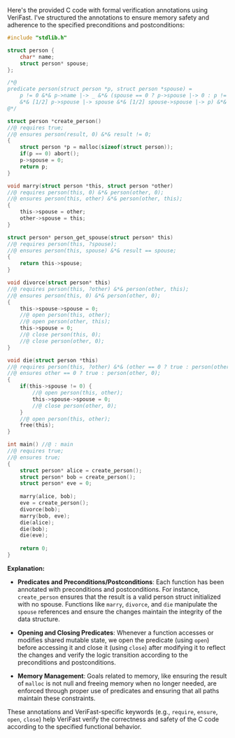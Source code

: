 Here's the provided C code with formal verification annotations using VeriFast. I've structured the annotations to ensure memory safety and adherence to the specified preconditions and postconditions:

```c
#include "stdlib.h"

struct person {
    char* name;
    struct person* spouse;
};

/*@
predicate person(struct person *p, struct person *spouse) =
    p != 0 &*& p->name |-> _ &*& (spouse == 0 ? p->spouse |-> 0 : p != spouse
    &*& [1/2] p->spouse |-> spouse &*& [1/2] spouse->spouse |-> p) &*&  malloc_block_person(p);
@*/

struct person *create_person()
//@ requires true;
//@ ensures person(result, 0) &*& result != 0;
{
    struct person *p = malloc(sizeof(struct person));
    if(p == 0) abort();
    p->spouse = 0;
    return p;
}

void marry(struct person *this, struct person *other)
//@ requires person(this, 0) &*& person(other, 0);
//@ ensures person(this, other) &*& person(other, this);
{
    this->spouse = other;
    other->spouse = this;
}

struct person* person_get_spouse(struct person* this)
//@ requires person(this, ?spouse);
//@ ensures person(this, spouse) &*& result == spouse;
{
    return this->spouse;
}

void divorce(struct person* this)
//@ requires person(this, ?other) &*& person(other, this);
//@ ensures person(this, 0) &*& person(other, 0);
{
    this->spouse->spouse = 0;
    //@ open person(this, other);
    //@ open person(other, this);
    this->spouse = 0;
    //@ close person(this, 0);
    //@ close person(other, 0);
}

void die(struct person *this)
//@ requires person(this, ?other) &*& (other == 0 ? true : person(other, this));
//@ ensures other == 0 ? true : person(other, 0);
{
    if(this->spouse != 0) {
        //@ open person(this, other);
        this->spouse->spouse = 0;
        //@ close person(other, 0);
    }
    //@ open person(this, other);
    free(this); 
}

int main() //@ : main
//@ requires true;
//@ ensures true;
{
    struct person* alice = create_person();
    struct person* bob = create_person();
    struct person* eve = 0;
    
    marry(alice, bob);
    eve = create_person();
    divorce(bob);
    marry(bob, eve);
    die(alice);
    die(bob);
    die(eve);
    
    return 0;
}
```

**Explanation:**

- **Predicates and Preconditions/Postconditions**: Each function has been annotated with preconditions and postconditions. For instance, `create_person` ensures that the result is a valid person struct initialized with no spouse. Functions like `marry`, `divorce`, and `die` manipulate the `spouse` references and ensure the changes maintain the integrity of the data structure.

- **Opening and Closing Predicates**: Whenever a function accesses or modifies shared mutable state, we open the predicate (using `open`) before accessing it and close it (using `close`) after modifying it to reflect the changes and verify the logic transition according to the preconditions and postconditions.

- **Memory Management**: Goals related to memory, like ensuring the result of `malloc` is not null and freeing memory when no longer needed, are enforced through proper use of predicates and ensuring that all paths maintain these constraints.

These annotations and VeriFast-specific keywords (e.g., `require`, `ensure`, `open`, `close`) help VeriFast verify the correctness and safety of the C code according to the specified functional behavior.

